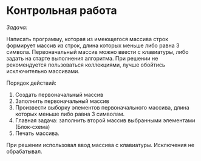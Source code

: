 # Контрольная работа

_Задача:_

Написать программу, которая из имеющегося массива строк формирует массив из строк, длина которых меньше либо равна 3 символа. Первоначальный массив можно ввести с клавиатуры, либо задать на старте выполнения алгоритма. При решении не рекомендуется пользоваться коллекциями, лучше обойтись исключительно массивами.

Порядок действий:

1. Создать первоначальный массив
2. Заполнить первоначальный массив
3. Произвести выборку элементов первоначального массива, длина которых меньше либо равна 3 символам.
4. Главная задача: заполнить второй массив выбранными элементами (Блок-схема)
5. Печать массива.

При решении использовал ввод массива с клавиатуры. Исключения не обрабатывал.
